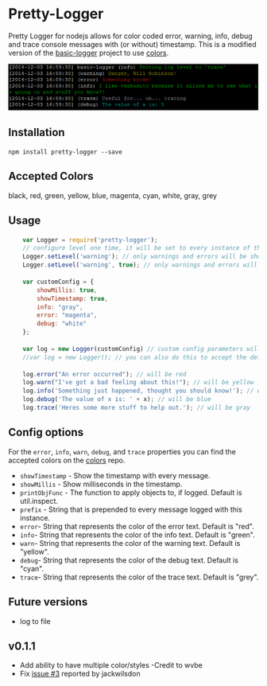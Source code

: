 Pretty-Logger
============

Pretty Logger for nodejs allows for color coded error, warning, info, debug and trace console messages with (or without) timestamp.
This is a modified version of the [basic-logger](https://github.com/sbsoftware/node-basic-logger) project to use [colors](https://github.com/marak/colors.js/). 

<img src="https://raw.githubusercontent.com/LukePammant/pretty-logger/master/screenshots/info.png" alt="Screenshot of pretty logger in action" />

Installation
------------

	npm install pretty-logger --save

Accepted Colors
---------------

black, red, green, yellow, blue, magenta, cyan, white, gray, grey

Usage
-----
```JavaScript
	var Logger = require('pretty-logger');
	// configure level one time, it will be set to every instance of the logger
	Logger.setLevel('warning'); // only warnings and errors will be shown
	Logger.setLevel('warning', true); // only warnings and errors will be shown and no message about the level change will be printed

	var customConfig = {
		showMillis: true,
		showTimestamp: true,
		info: "gray",
		error: "magenta",
		debug: "white"
	};

	var log = new Logger(customConfig) // custom config parameters will be used, defaults will be used for the other parameters
	//var log = new Logger(); // you can also do this to accept the defaults

	log.error("An error occurred"); // will be red
	log.warn("I've got a bad feeling about this!"); // will be yellow
	log.info('Something just happened, thought you should know!'); // will be green
	log.debug('The value of x is: ' + x); // will be blue
	log.trace('Heres some more stuff to help out.'); // will be gray
```

Config options
--------------

For the `error`, `info`, `warn`, `debug`, and `trace` properties you can find the accepted colors on the [colors](https://github.com/marak/colors.js/) repo.

* `showTimestamp` - Show the timestamp with every message.
* `showMillis` - Show milliseconds in the timestamp.
* `printObjFunc` - The function to apply objects to, if logged. Default is util.inspect.
* `prefix` - String that is prepended to every message logged with this instance.
* `error`- String that represents the color of the error text. Default is "red". 
* `info`- String that represents the color of the info text. Default is "green".
* `warn`- String that represents the color of the warning text. Default is "yellow".
* `debug`- String that represents the color of the debug text. Default is "cyan".
* `trace`- String that represents the color of the trace text. Default is "grey".

Future versions
---------------

* log to file


v0.1.1
---------------
* Add ability to have multiple color/styles -Credit to wvbe
* Fix [issue #3](https://github.com/LukePammant/pretty-logger/issues/3) reported by jackwilsdon